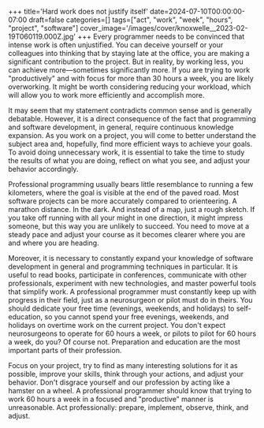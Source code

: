 +++
title='Hard work does not justify itself'
date=2024-07-10T00:00:00-07:00
draft=false
categories=[]
tags=["act", "work", "week", "hours", "project", "software"]
cover_image='/images/cover/knoxwelle__2023-02-19T060119.000Z.jpg'
+++
Every programmer needs to be convinced that intense work is often unjustified. You can deceive yourself or your colleagues into thinking that by staying late at the office, you are making a significant contribution to the project. But in reality, by working less, you can achieve more—sometimes significantly more. If you are trying to work "productively" and with focus for more than 30 hours a week, you are likely overworking. It might be worth considering reducing your workload, which will allow you to work more efficiently and accomplish more.

It may seem that my statement contradicts common sense and is generally debatable. However, it is a direct consequence of the fact that programming and software development, in general, require continuous knowledge expansion. As you work on a project, you will come to better understand the subject area and, hopefully, find more efficient ways to achieve your goals. To avoid doing unnecessary work, it is essential to take the time to study the results of what you are doing, reflect on what you see, and adjust your behavior accordingly.

Professional programming usually bears little resemblance to running a few kilometers, where the goal is visible at the end of the paved road. Most software projects can be more accurately compared to orienteering. A marathon distance. In the dark. And instead of a map, just a rough sketch. If you take off running with all your might in one direction, it might impress someone, but this way you are unlikely to succeed. You need to move at a steady pace and adjust your course as it becomes clearer where you are and where you are heading.

Moreover, it is necessary to constantly expand your knowledge of software development in general and programming techniques in particular. It is useful to read books, participate in conferences, communicate with other professionals, experiment with new technologies, and master powerful tools that simplify work. A professional programmer must constantly keep up with progress in their field, just as a neurosurgeon or pilot must do in theirs. You should dedicate your free time (evenings, weekends, and holidays) to self-education, so you cannot spend your free evenings, weekends, and holidays on overtime work on the current project. You don't expect neurosurgeons to operate for 60 hours a week, or pilots to pilot for 60 hours a week, do you? Of course not. Preparation and education are the most important parts of their profession.

Focus on your project, try to find as many interesting solutions for it as possible, improve your skills, think through your actions, and adjust your behavior. Don't disgrace yourself and our profession by acting like a hamster on a wheel. A professional programmer should know that trying to work 60 hours a week in a focused and "productive" manner is unreasonable. Act professionally: prepare, implement, observe, think, and adjust.